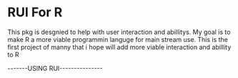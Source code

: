 # RUI For R
This pkg is desgnied to help with user interaction and abillitys. My goal is to make R a more viable programmin languge for main stream use. This is the first project of manny that i hope will add more viable interaction and abillity to R 

-------USING RUI---------------
